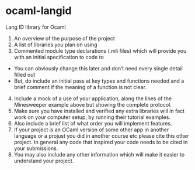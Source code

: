 # ocaml-langid
Lang ID library for Ocaml


1) An overview of the purpose of the project
2) A list of libraries you plan on using
3) Commented module type declarations (.mli files) which will provide you with an initial specification to code to
- You can obviously change this later and don’t need every single detail filled out
- But, do include an initial pass at key types and functions needed and a brief comment if the meaning of a function is not clear.
4) Include a mock of a use of your application, along the lines of the Minesweeper example above but showing the complete protocol.
5) Make sure you have installed and verified any extra libraries will in fact work on your computer setup, by running their tutorial examples.
6) Also include a brief list of what order you will implement features.
7) If your project is an OCaml version of some other app in another language or a projust you did in another course etc please cite this other project. In general any code that inspired your code needs to be cited in your submissions.
8) You may also include any other information which will make it easier to understand your project.
   